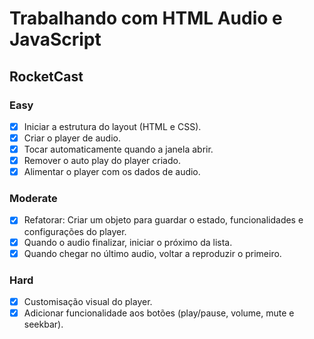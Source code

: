 # Trabalhando com HTML Audio e JavaScript

## RocketCast

### Easy

- [x] Iniciar a estrutura do layout (HTML e CSS).
- [x] Criar o player de audio.
- [x] Tocar automaticamente quando a janela abrir.
- [x] Remover o auto play do player criado.
- [x] Alimentar o player com os dados de audio.

### Moderate

- [x] Refatorar: Criar um objeto para guardar o estado, funcionalidades e configurações do player.
- [x] Quando o audio finalizar, iniciar o próximo da lista.
- [x] Quando chegar no último audio, voltar a reproduzir o primeiro.

### Hard

- [x] Customisação visual do player.
- [x] Adicionar funcionalidade aos botões (play/pause, volume, mute e seekbar).
